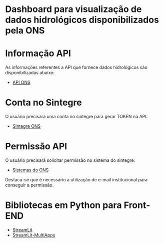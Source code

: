 Dashboard para visualização de dados hidrológicos disponibilizados pela ONS
===========================================
# Informação API

As informações referentes a API que fornece dados hidrológicos são disponibilizadas abaixo:

- [API ONS](https://portal-integra.ons.org.br/catalog/default/api/Hidrologia/definition)

# Conta no Sintegre

O usuário precisará uma conta no sintegre para gerar TOKEN na API:

- [Sintegre ONS](https://sintegre.ons.org.br/)

# Permissão API

O usuário precisará solicitar permissão no sistema do sintegre:

- [Sistemas do ONS](https://sintegre.ons.org.br/paginas/meu-perfil/meus-sistemas.aspx)

Destaca-se que é necessário a utilização de e-mail institucional para conseguir a permissão.

# Bibliotecas em Python para Front-END

- [StreamLit](https://docs.streamlit.io/en/stable/)
- [StreamLit-MultiApps](https://github.com/upraneelnihar/streamlit-multiapps)
